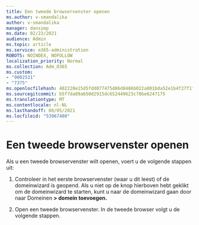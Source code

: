 ```yaml
---
title: Een tweede browservenster openen
ms.author: v-smandalika
author: v-smandalika
manager: dansimp
ms.date: 02/23/2021
audience: Admin
ms.topic: article
ms.service: o365-administration
ROBOTS: NOINDEX, NOFOLLOW
localization_priority: Normal
ms.collection: Adm_O365
ms.custom:
- "9002531"
- "7375"
ms.openlocfilehash: 402220e15d5fdd077475d86d8486b022a801bda52e1b4f27f1fa385f31316f39
ms.sourcegitcommit: b5f7da89a650d2915dc652449623c78be6247175
ms.translationtype: MT
ms.contentlocale: nl-NL
ms.lasthandoff: 08/05/2021
ms.locfileid: "53967400"
---
```

# <a name="open-a-second-browser-window"></a>Een tweede browservenster openen

Als u een tweede browservenster wilt openen, voert u de volgende stappen uit:

1. Controleer in het eerste browservenster (waar u dit leest) of de domeinwizard is geopend. Als u niet op de knop hierboven hebt geklikt om de domeinwizard te starten, kunt u naar de domeinwizard gaan door naar Domeinen **> domein toevoegen.**

2. Open een tweede browservenster. In de tweede browser volgt u de volgende stappen.
